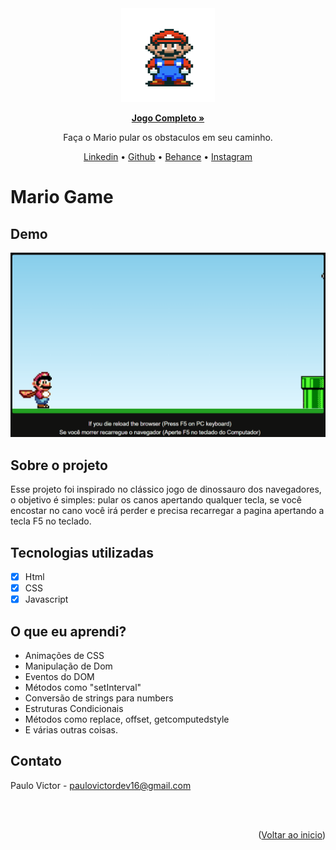 <div id="top" align="center">

<img src="./assets/gif-readme.gif" width="150em" height="150em">

<a href="https://paulopbi.github.io/mario-game/" target="_blank"><strong>Jogo Completo »</strong></a>

Faça o Mario pular os obstaculos em seu caminho.

<a href="https://www.linkedin.com/in/paulopbi/" target="_blank">Linkedin</a> •
<a href="https://github.com/paulopbi" target="_blank">Github</a> •
<a href="https://www.behance.net/paulopbi" target="_blank">Behance</a> •
<a href="https://www.instagram.com/paulopbi_/" target="_blank">Instagram</a>
</div>

# Mario Game

## Demo

<div align="center">
<img src="./assets/demo.gif" width="600px">
</div>

## Sobre o projeto

Esse projeto foi inspirado no clássico jogo de dinossauro dos navegadores, o objetivo é simples: pular os canos apertando qualquer tecla, se você encostar no cano você irá perder e precisa recarregar a pagina apertando a tecla F5 no teclado.

## Tecnologias utilizadas

- [x] Html
- [x] CSS
- [x] Javascript

## O que eu aprendi?

- Animações de CSS
- Manipulação de Dom
- Eventos do DOM
- Métodos como "setInterval"
- Conversão de strings para numbers
- Estruturas Condicionais
- Métodos como replace, offset, getcomputedstyle
- E várias outras coisas.

## Contato

Paulo Victor - paulovictordev16@gmail.com

<br><br>

<p align="right">(<a href="#top">Voltar ao inicio</a>)</p>
